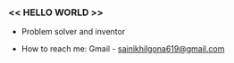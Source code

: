 ### << HELLO WORLD >>

- Problem solver and inventor

- How to reach me: Gmail - sainikhilgona619@gmail.com


